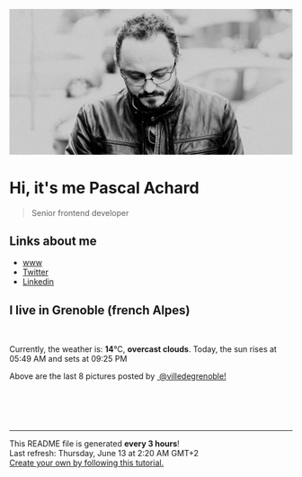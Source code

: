 ![Pascal Achard](./images/photo-pascal-achard.jpg)
# Hi, it's me Pascal Achard
> Senior frontend developer

## Links about me
- [www](https://www.pascal-achard.com)
- [Twitter](https://twitter.com/botmaster)
- [Linkedin](http://www.linkedin.com/in/pascal-achard)


## I live in Grenoble (french Alpes)
<img src="https://openweathermap.org/img/wn/04n@2x.png" alt="">

Currently, the weather is: **14**°C, **overcast clouds**.
Today, the sun rises at 05:49 AM and sets at 09:25 PM

Above are the last 8 pictures posted by <a href="https://www.instagram.com/villedegrenoble/" target="_blank"><img alt="" src="https://upload.wikimedia.org/wikipedia/commons/thumb/e/e7/Instagram_logo_2016.svg/1024px-Instagram_logo_2016.svg.png" width="20"/> @villedegrenoble!</a>

<p style="display: flex; flex-wrap: wrap; gap: 20px;">
        <img src="https://cdn1.picuki.com/hosted-by-instagram/q/0exhNuNYnjBcaS3SYdxKjf8F2vJ1Wg9SZ60STLepjSVmIR1vLHOapZA0mpCl6yRxIwVgFDeSYztk4YkpWV5RDj19NEDbTLSISj9X66uaXenN0jJi95NmlbsyL30ZZ3Gs9sYtUQmYdSgIGaYDG7uo+qhT5aGuO1lQpzb9d7JGmC4E5ZPiZ6x29Zk0v7GEj0Xx7oolaT5O9T9sdgcrptPTpCkeXfPiM8M6pq56AIgCifgG6vuzynXoV1IkeFFxHzPCt67Qj+AlkArGUhwJrGqJUa4cKUIOl0b9shI8760BudShZJpM+N8ZkObUT2RaCCE+4R1pr5e8lCvIV2usxh5%7C%7C2U2H7ZeIaNASn43eL97Ie9HM1QzkZabwJf4feT9cJLKEHlzfIqL7Uo5WntYfTMdv7n2N9xWtUo%7C%7Cb%7C%7CR8lPhtgtDOYGbZ4b9Wx6q613jqAhgehky0or8ejXJlSyVhKtMqItFAtL1qRXO4XfQvY2m8xG9odKbyby8qC.jpeg" alt="" width="200"/>
        <img src="https://cdn1.picuki.com/hosted-by-instagram/q/0exhNuNYnjBcaS3SYdxKjf8F2vJ1Wg5SZ60STLepjSVmIR1vLHOapZA0mpCl6yRxIwVgFDeSYztk54MoVlxSAz19NEDbTbOMRTxS5qSQXOnN1TZv95RolboyJX0aZXKn%7C%7C8IpUQmYdSgIGaYDG7uo+qhT5aGuO1lQpzb9d7JGmC4E5ZPiZ6x29Zk0v7GEj0Xx7oolaT5O9T9sdwcrptPTpCkeXfPiM8M6pq56AIgCifgG6vuzynXuV1IkeFFxHzPC4qiUm%7C%7Ck20RG7egwJrGqJUa4cJUYGg2H9shI8760BudShZJpM+N8ZkObUT2RaCCE+4R1pr5e8lCvIV2usxh5%7C%7C2U2H7KmUJtM8h8TdAdLOeP%7C%7Cqnw70X+HxNf4feT9cJLKEHlzfIqL7Uo5WntYfTMdv7n+R0VTobJiiyEd1HGJe0juMKcV7RPOKzqyG9HPSuzONr1EMpMuyauNd6Wx8tMqItFAtL1qTJJ5pfQvY2m8xG9odKbyby8qC.jpeg" alt="" width="200"/>
        <img src="https://cdn1.picuki.com/hosted-by-instagram/q/0exhNuNYnjBcaS3SYdxKjf8F2vJ1Wg9SZ60STLepjSVmIR1vLHOapZA0mpCj4yRwKg5lHDeVeSBk4I0pWV1UDVQVO0PYT7KASzxc5qqfVe+lvD1j85Fnkb82L3cWZHSr9ccsXGapNWwSDv5PHL%7C%7Clo7gX5vrobigBpzuMMLVKyQlWotfpUrJy9ZRxt+S4jkja45BsNz5F%7C%7CH8kKl1lodnd%7C%7CndYEvf0PMd6trV2QaUNh4kG5OKopCu7Lm4rbzMvR2fZhYXCoOELhn7jR2Yfqm2%7C%7Cfr4eAn1JinutsD4I4a8A3sOnMIAw+NEJ4KOHW0Qmfk1K4Rdtksnq2naLZ2j0jxNt4lnwkqmTePANgLT4I8PJQu%7C%7CI43OSRqT5Ja1CcFcDJeqBYFTYNOaiKMEPhphXLb5B0gPjplCfI+KtjFVOCjZ1kD2PUcpyEKjJkg==.jpeg" alt="" width="200"/>
        <img src="https://cdn1.picuki.com/hosted-by-instagram/q/0exhNuNYnjBcaS3SYdxKjf8F2vJ1Wg5SZ60STLepjSVmIR1vLHOapZA0mpCl6yRxIwVgFDeSYztk44wvVVpRDT19NUHbTLeNSDlV7K+eVevN1zNh%7C%7CJJjlL41KXMZYHOs98IvUwmYdSgIGaYDG7uo%7C%7CegT+eXucjcGoDaMNbdEnTdttdCwFahlza4lsfe4kx2xu5xncG114WNxahlw5OLUqQUCSKnjMcF6saR5UvoPjsBRprygmCG2GGM5b295BTGS9IjOkqg8iyDXdzQspjD3Ee8EIU8hjl246jcQi4ENoL36H9h66Kkzn7bQZEkPTUJm4RFqncmcuBKcazC+%7C%7CmJz4kGVwbCzL6lr89P5IsyeVNjhyR7La6iDOaFhCVQ7A634WXbLD9GfEOVDo5JhKP8e+G%7C%7CwoyL4J5S6jl1ySTZJgWPGWdR%7C%7CS6DNlJCFy1Tlkm7b7Spvte6YXv5dzldaw+aX2gd5YF3lLf9DKGbC7GgmA8hOeOzDyc7TLedHFUVRaK9GjEDdwapWIymiq75iOt85eZQ5.jpeg" alt="" width="200"/>
        <img src="https://cdn1.picuki.com/hosted-by-instagram/q/0exhNuNYnjBcaS3SYdxKjf8F2vJ1Wg9SZ60STLepjSVmIR1vLHOapZA0mpCl6yRxIwVgFDeSYztk54IpVltRAj19NEDbTbaBRT9X66qYVOzN1TBi85dml7s1JXIfZnKt8sooVQmYdSgIGaYDG7uo+qhT5aGuO1lQpzb9d7JGmC4E5ZPiZ6x29Zk0v7GEj0Xx7oolaT5O9T9sdgcrptPTpCkeXfPiM8M6pq56AIgCifgG6vuzynXrV1IkeFFxHzPCudPimt4TsSjPbjIJrGqJUa4cCVoKpXP9shI8760BudShZJpM+N8ZkObUT2RaCCE+4R1pr5e8lCvIV2usxh5%7C%7C2U2H7IeQZdMSi43dP8qEeNHc1g7kT6bwJf4feT9cJLKEHlzfIqL7Uo5WntYfTMdv7ny0xDSYWOXFjCpeFCZjihavFbR7SP62lbWW1Hrh1T+B8VEKnOmXc7hZkXN8tMqItFAtL1qRUesXfQvY2m8xG9odKbyby8qC.jpeg" alt="" width="200"/>
        <img src="https://cdn1.picuki.com/hosted-by-instagram/q/0exhNuNYnjBcaS3SYdxKjf8F2vJ1Wg9SZ60STLepjSVmIR1vLHOapZA0mpCl6yRxIwVgFDeSYztk54wqWFlTCj19NEDbTbCPTDxS562ZUurN1TZj9pVgk7k9KHYbZ3Or%7C%7C8QlUAmYdSgIGaYDG7uo+qhT5aGuO1lQpzb9d7JGmC4E5ZPiZ6x29Zk0v7GEj0Xx7oolaT5O9T9sdgcrptPTpCkeXfPiM8M6pq56AIgCifgG6vuzynXhV1IkeFFxHzPCo6nlkvs6kCzZej4JrGqJUa4eeloOtFD9shI8760BudShZJpM+N8ZkObUT2RaCCE+4R1pr5e8lCvIV2usxh5%7C%7C2U2H7JeYJtMCrYzfAdLPev%7C%7Cq2w%7C%7CKbajzA%7C%7C4feT9cJLKEHlzfIqL7Uo5WntYfTMdv7n2X%7C%7CDWwdaXM9kNIURhu0RiCW5dcZOWz96mKxFDJoDurrwkTm%7C%7CaPYYYJwmxKtMqItFAtL1qQIe4WfQvY2m8xG9odKbyby8qC.jpeg" alt="" width="200"/>
        <img src="https://cdn1.picuki.com/hosted-by-instagram/q/0exhNuNYnjBcaS3SYdxKjf8F2vJ1Wg9SZ60STLepjSVmIR1vLHOapZA0mpCj4yRwKg5lHDeVeSBk4I0pWV1VCFUVPUTdTraNSjxd76WbXeug0Fpl8JJplrY2LnQaYnOp9cEpVmPCBCxWFOkXULjh7uZE+OXvajQbojKaKrBDkDdttdCwFahlza4ls%7C%7CfBv0Xm1IwleS5J%7C%7CWU1IUc8797erW5HDrrzNsB9q7JjR7Aei8pL6ODj3Rq2ElIpenojRmDM%7C%7CLTPnNEMjSC1cD09zGOsTP5jdhwv1l6VoREX4aMKpqnkMYlghN8XgPHUHHElfk1KhlJtk5bgwG6YLm+hghMC%7C%7CEHq5pmYV9wAs8D2Kdq8f%7C%7Cq%7C%7CmiPzeJrTPpFUWFwgOtTAYUjedeSRC5Faz5xXM+8I2FvoplDrVuetiDI3OztJvCeCCM8oQa7IkPk=.jpeg" alt="" width="200"/>
        <img src="https://cdn1.picuki.com/hosted-by-instagram/q/0exhNuNYnjBcaS3SYdxKjf8F2vJ1Wg9SZ60STLepjSVmIR1vLHOapZA0mpCl6yRxIwVgFDeSYztk4YwuUFpWDD19NUXfTbOJSzZc56udXOvN2zVk8pdklbwzLXAaYXSo88ckXAmYdSgIGaYDG7uo%7C%7Ce8T8OXucjcEozGMNbVHmjdttdCwFahlza4lsfe4kx2xu5xncG114WNxahlw5OLUqQUCSKnjMcF6saR5UvoPjsBRpr2gmCG2GGM5b295BTGS9IjOkqg8iyDXdzQspjD3F+8EIU8hjl246jlhg40CnLDwApc16Kkzn7bQa15VW0BE4RFqncmcuBKcazC+%7C%7CmJz4kGVwbCzL6lr89P5IsyeVNjhyR7La6iDOaFhCVcFJa37d1TGDe+DVuVTldhhFtVZ+lnwoyL4J5S6jl1ySTZJgWPGWdR%7C%7CS6DNlJCFy1OB1TzD+DYXpfbrcIlqmnVn69OvxQ1PIF7EBM1dDiyHjFUDFMxRaYjfy7bDLedHFUVRaK9E%7C%7CUXTwapWIymiq75iOt85eZQ5.jpeg" alt="" width="200"/>
</p>

------------
<p>This README file is generated <b>every 3 hours</b>!
    <br />Last refresh: Thursday, June 13 at 2:20 AM GMT+2
    <br /><a href="https://medium.com/@th.guibert/how-to-create-a-self-updating-readme-md-for-your-github-profile-f8b05744ca91">Create your own by following this tutorial.</a>
</p>
<p><a href="https://github.com/botmaster/botmaster/actions/workflows/main.yaml"><img alt="" src="https://github.com/botmaster/botmaster/actions/workflows/main.yaml/badge.svg" /></a></p>

